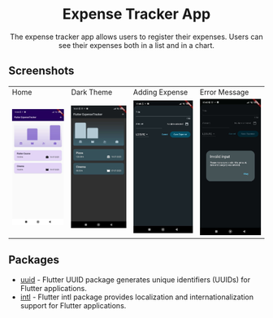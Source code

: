 <h1 align="center">Expense Tracker App</h1>
<p align="center">  
The expense tracker app allows users to register their expenses. Users can see their expenses both in a list and in a chart.
  </p>

## Screenshots
<table>
    <tr>
    <td>Home</td>
    <td>Dark Theme</td>
    <td>Adding Expense</td>
    <td>Error Message</td>
   </tr> 
  <tr>
 <td><img src="img/expense_tracker_1.jpg" width="100%"></td>
 <td><img src="img/expense_tracker_4.jpg" width="100%"></td>
 <td><img src="img/expense_tracker_3.jpg" width="100%"></td>
 <td><img src="img/expense_tracker_2.jpg" width="100%"></td>
 
   </tr>  
  </tr>
</table>


## Packages

- [uuid](https://pub.dev/packages/uuid) - Flutter UUID package generates unique identifiers (UUIDs) for Flutter applications.
- [intl](https://pub.dev/packages/intl) - Flutter intl package provides localization and internationalization support for Flutter applications.
